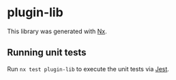 # plugin-lib

This library was generated with [Nx](https://nx.dev).

## Running unit tests

Run `nx test plugin-lib` to execute the unit tests via [Jest](https://jestjs.io).
